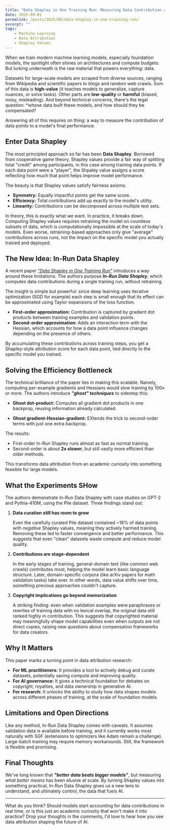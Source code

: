 ```yaml
---
title: "Data Shapley in One Training Run: Measuring Data Contribution at Scale"
date: 2025-09-01
permalink: /posts/2025/08/data-shapley-in-one-training-run/
excerpt: ""
tags:
    - Machine Learning
    - Data Attribution
    - Shapley Values
---
```


When we train modern machine learning models, especially foundation models, the spotlight often shines on architectures and compute budgets. But lurking underneath is the raw material that powers everything: data.

Datasets for large-scale models are scraped from diverse sources, ranging from Wikipedia and scientific papers to blogs and random web crawls. Som of this data is **high-value** (it teaches models to generalize, capture nuances, or solve tasks). Other parts are **low-quality** or **harmful** (biased, noisy, misleading). And beyond technical concerns, there's the legal question: *whose data built these models, and how should they be compensated?

Answering all of this requires on thing: a way to measure the contribution of data points to a model's final performance.

## Enter Data Shapley

The most principled approach so far has been **Data Shapley**. Borrowed from cooperative game theory, Shapley values provide a fair way of splitting total "credit" among participants, in this case among training data points. If each data point were a "player", the Shpaley value assigns a score reflecting how much that point helps improve model performance.


The beauty is that Shapley values satisfy fairness axioms:
- **Symmetry:** Equally impactful points get the same score.
- **Efficiency:** Total contributions add up exactly to the model's utility.
- **Linearity:** Contributions can be decomposed across multiple test sets.

In theory, this is exactly what we want. In practice, it breaks down. Computing Shapley values requires retraining the model on countless subsets of  data, which is computationally impossible at the scale of today's models. Even worse, retraining-based approaches only give "average" contributions across runs, not the impact on the specific model you actually trained and deployed.

## The New Idea: In-Run Data Shapley

A recent paper [*"Data Shapley in One Training Run"*]() introduces a way around these limitations. The authors purpose ***In-Run Data Shapley***, which computes data contributions during a single training run, without retraining.

The insight is simple but powerful: since deep learning uses iterative optimization (SGD for example) each step is small enough that its effect can be approximated using Taylor expansions of the loss function.

- **First-order approximation:** Contribution is captured by gradient dot products between training examples and validation points.
- **Second-order approximation:** Adds an interaction term with the Hessian, which accounts for how a data point influence changes depending on the presence of others.

By accumulating these contributions across training steps, you get a Shapley-style attribution score for each data point, tied directly to the specific model you trained.

## Solving the Efficiency Bottleneck

The technical brilliance of the paper lies in making this scalable. Naively, computing per-example gradients and Hessians would slow training by 100x or more. The authors introduce ***"ghost" techniques*** to sidestep this:

- **Ghost dot-product:** Computes all gradient dot products in one backprop, reusing information already calculated.

- **Ghost gradient-Hessian-gradient:** EXtends the trick to second-order terms with just one extra backprop.

The results:

- First-order In-Run Shapley runs almost as fast as normal training.
- Second-order is about **2x slower**, but still vastly more efficient than older methods.

This transforms data attribution from an academic curiosity into something feasible for large models.

## What the Experiments SHow

The authors demonstrate In-Run Data Shapley with case studies on GPT-2 and Pythia-410M, using the Pile dataset. Three findings stand out:

1. **Data curation still has room to grow**

    Even the carefully curated Pile dataset contained ~18% of data points with *negative* Shapley values, meaning they actively harmed training. Removing these led to faster convergence and better performance. This suggests that even "clean" datasets waste compute and reduce model quality.

2. **Contributions are stage-dependent**

    In the early stages of training, general-domain text (like common web crawls) contributes most, helping the model learn basic language structure. Later, domain-specific corpora (like arXiv papers for math validation tasks) take over. In other words, data value shifts over time, something previous approaches couldn't capture.

3. **Copyright implications go beyond memorization**

    A striking finding: even when validation examples were paraphrases or rewrites of training data with no lexical overlap, the original data still ranked highly in contribution. This suggests that copyrighted material may meaningfully shape model capabilities even when outputs are not direct copies, raising new questions about compensation frameworks for data creators.

## Why It Matters

This paper marks a turning point in data attribution research:

- **For ML practitioners:** It provides a tool to actively debug and curate datasets, potentially saving compute and improving quality.
- **For AI governance:** It gives a technical foundation for debates on  copyright, royalties, and data ownership in generative AI.
- **For research:** It unlocks the ability to study how data shapes models across different phases of training, at the scale of foundation models.

## Limitations and Open Directions

Like any method, In-Run Data Shapley comes with caveats. It assumes validation data is available before training, and it currently works most naturally with SGF (extensions to optimizers like Adam remain a challenge). Large-batch training may require memory workarounds. Still, the framework is flexible and promising.

## Final Thoughts

We've long known that ***"better data beats bigger models"***, but measuring *what better means* has been elusive at scale. By turning Shapley values into something practical, In-Run Data Shapley gives us a new lens to understand, and ultimately control, the data that fuels AI.

--- 

What do you think? Should models start accounting for data contributions in real time, or is this just an academic curiosity that won't make it into practice? Drop your thoughts in the comments, I'd love to hear how you see data attribution shaping  the future of AI.

